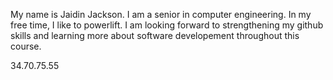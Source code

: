 My name is Jaidin Jackson. I am a senior in computer engineering. In my free time, I like to powerlift. I am looking forward to strengthening my github skills and learning more about software developement throughout this course.


34.70.75.55

